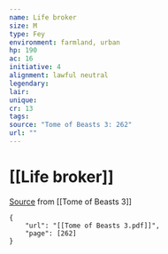 ```yaml
---
name: Life broker
size: M
type: Fey
environment: farmland, urban
hp: 190
ac: 16
initiative: 4
alignment: lawful neutral
legendary: 
lair: 
unique: 
cr: 13
tags: 
source: "Tome of Beasts 3: 262"
url: ""
---
```

# [[Life broker]]

[Source](zotero://open-pdf/library/items/BLGR9HVR?page=262) from [[Tome of Beasts 3]]

```pdf
{
	"url": "[[Tome of Beasts 3.pdf]]",
	"page": [262]
}
```


